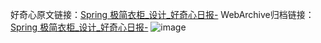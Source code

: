 好奇心原文链接：[Spring 极简衣柜_设计_好奇心日报-](https://www.qdaily.com/articles/4491.html)
WebArchive归档链接：[Spring 极简衣柜_设计_好奇心日报-](http://web.archive.org/web/20190623161148/https://www.qdaily.com/articles/4491.html)
![image](http://ww3.sinaimg.cn/large/007d5XDply1g3w3lhnobej30u031v12m)